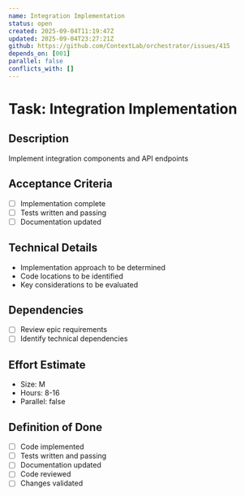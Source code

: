 ```yaml
---
name: Integration Implementation
status: open
created: 2025-09-04T11:19:47Z
updated: 2025-09-04T23:27:21Z
github: https://github.com/ContextLab/orchestrator/issues/415
depends_on: [001]
parallel: false
conflicts_with: []
---
```


# Task: Integration Implementation

## Description
Implement integration components and API endpoints

## Acceptance Criteria
- [ ] Implementation complete
- [ ] Tests written and passing
- [ ] Documentation updated

## Technical Details
- Implementation approach to be determined
- Code locations to be identified
- Key considerations to be evaluated

## Dependencies
- [ ] Review epic requirements
- [ ] Identify technical dependencies

## Effort Estimate
- Size: M
- Hours: 8-16
- Parallel: false

## Definition of Done
- [ ] Code implemented
- [ ] Tests written and passing
- [ ] Documentation updated
- [ ] Code reviewed
- [ ] Changes validated
